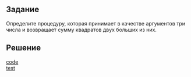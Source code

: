 ## Задание
Определите процедуру, которая принимает в качестве аргументов три числа и возвращает сумму
квадратов двух больших из них.

## Решение
[code](../../src/chapter01/solution1_3.rkt)  
[test](../../test/chapter01/test1_3.rkt)
